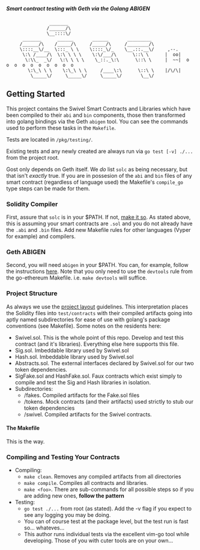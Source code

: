 ##### Smart contract testing with Geth via the Golang ABIGEN
```
                _______                                 
               /______/\                                
               \__::::\/                                
      _______      ______       ______       _________  
     /______/\    /_____/\     /_____/\     /________/\ 
     \::::__\/__  \:::_ \ \    \::::_\/_    \__.::.__\/     ,--.
      \:\ /____/\  \:\ \ \ \    \:\/___/\      \::\ \      |  oo|
       \:\\_  _\/   \:\ \ \ \    \_::._\:\      \::\ \     |  ~~|  o  o  o  o  o  o  o  o  o  o  
        \:\_\ \ \    \:\_\ \ \     /____\:\      \::\ \    |/\/\|
         \_____\/     \_____\/     \_____\/       \__\/ 
```
## Getting Started
This project contains the Swivel Smart Contracts and Libraries which have been compiled to their `abi` and `bin` components, those then transformed into
golang bindings via the Geth `abigen` tool. You can see the commands used to perform these tasks in the `Makefile`.

Tests are located in `/pkg/testing/`. 

Existing tests and any newly created are always run via `go test [-v] ./...` from the project root.

Gost only depends on Geth itself. We _do_ list `solc` as being necessary, but that isn't _exactly_ true.
If you are in possesion of the `abi` and `bin` files of any smart contract (regardless of language used) the
Makefile's `compile_go` type steps can be made for them. 

### Solidity Compiler
First, assure that `solc` is in your $PATH. If not, [make it so](https://docs.soliditylang.org/en/v0.8.0/installing-solidity.html). As stated above,
this is assuming your smart contracts are `.sol` and you do not already have the `.abi` and `.bin` files. Add new Makefile rules for other languages
(Vyper for example) and compilers.

### Geth ABIGEN
Second, you will need `abigen` in your $PATH. You can, for example, follow the instructions [here](https://github.com/ethereum/go-ethereum).
Note that you only need to use the `devtools` rule from the go-ethereum Makefile. i.e. `make devtools` will suffice.

### Project Structure
As always we use the [project layout](https://github.com/golang-standards/project-layout) guidelines. This interpretation places the
Solidity files into `test/contracts` with their compiled artifacts going into aptly named subdirectories for ease of use with
golang's package conventions (see Makefile). Some notes on the residents here:

* Swivel.sol. This is the whole point of this repo. Develop and test this contract (and it's libraries). Everything else here supports this file.
* Sig.sol. Imbeddable library used by Swivel.sol
* Hash.sol. Imbeddable library used by Swivel.sol
* Abstracts.sol. The external interfaces declared by Swivel.sol for our two token dependencies.
* SigFake.sol and HashFake.sol. Faux contracts which exist simply to compile and test the Sig and Hash libraries in isolation.
* Subdirectories:
    * /fakes. Compiled artifacts for the Fake.sol files
    * /tokens. Mock contracts (and their artifacts) used strictly to stub our token dependencies
    * /swivel. Compiled artifacts for the Swivel contracts.

#### The Makefile
This is the way.

### Compiling and Testing Your Contracts
* Compiling:
    * `make clean`. Removes any compiled artifacts from all directories
    * `make compile`. Compiles all contracts and libraries.
    * `make <foo>`. There are sub-commands for all possible steps so if you are adding new ones, **follow the pattern**
* Testing:
    * `go test ./...` from root (as stated). Add the -v flag if you expect to see any logging you may be doing.
    * You can of course test at the package level, but the test run is fast so... whateves...
    * This author runs individual tests via the excellent vim-go tool while developing. Those of you with cuter tools are on your own...

